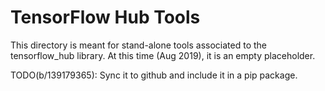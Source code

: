 # TensorFlow Hub Tools

This directory is meant for stand-alone tools associated to the
tensorflow_hub library. At this time (Aug 2019), it is an empty placeholder.

TODO(b/139179365): Sync it to github and include it in a pip package.
